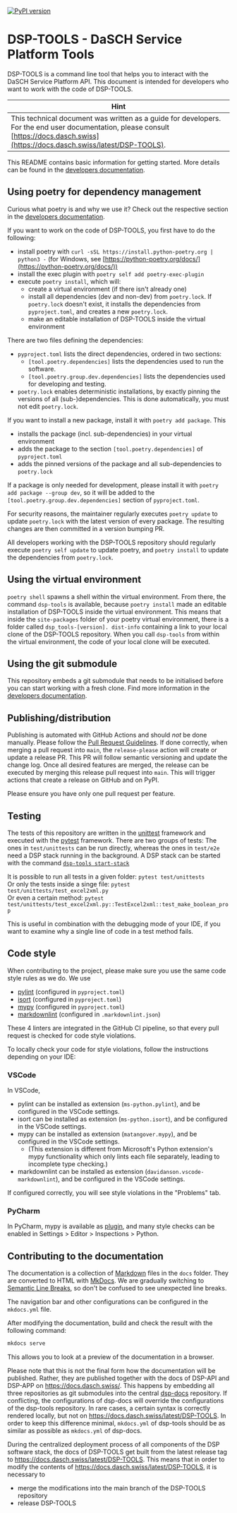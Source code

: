 [![PyPI version](https://badge.fury.io/py/dsp-tools.svg)](https://badge.fury.io/py/dsp-tools)

# DSP-TOOLS - DaSCH Service Platform Tools

DSP-TOOLS is a command line tool that helps you to interact with the DaSCH Service Platform API. This document is 
intended for developers who want to work with the code of DSP-TOOLS. 

| <center>Hint</center>                                                                                                                                                                |
|:-------------------------------------------------------------------------------------------------------------------------------------------------------------------------------------|
| This technical document was written as a guide for developers. For the end user documentation, please consult [https://docs.dasch.swiss](https://docs.dasch.swiss/latest/DSP-TOOLS). |

This README contains basic information for getting started. More details can be found in the 
[developers documentation](https://docs.dasch.swiss/latest/DSP-TOOLS/developers/index/).



## Using poetry for dependency management

Curious what poetry is and why we use it? Check out the respective section in the
[developers documentation](https://docs.dasch.swiss/latest/DSP-TOOLS/developers/packaging/).

If you want to work on the code of DSP-TOOLS, you first have to do the following:

- install poetry with `curl -sSL https://install.python-poetry.org | python3 -` (for Windows, see 
  [https://python-poetry.org/docs/](https://python-poetry.org/docs/))
- install the exec plugin with `poetry self add poetry-exec-plugin`
- execute `poetry install`, which will: 
    - create a virtual environment (if there isn't already one) 
    - install all dependencies (dev and non-dev) from `poetry.lock`. 
      If `poetry.lock` doesn't exist, it installs the dependencies from `pyproject.toml`, and creates a new `poetry.lock`.
    - make an editable installation of DSP-TOOLS inside the virtual environment

There are two files defining the dependencies:

- `pyproject.toml` lists the direct dependencies, ordered in two sections:
    - `[tool.poetry.dependencies]` lists the dependencies used to run the software.
    - `[tool.poetry.group.dev.dependencies]` lists the dependencies used for developing and testing.
- `poetry.lock` enables deterministic installations, by exactly pinning the versions of all (sub-)dependencies. 
  This is done automatically, you must not edit `poetry.lock`.

If you want to install a new package, install it with `poetry add package`. This 

- installs the package (incl. sub-dependencies) in your virtual environment
- adds the package to the section `[tool.poetry.dependencies]` of `pyproject.toml`
- adds the pinned versions of the package and all sub-dependencies to `poetry.lock`

If a package is only needed for development, please install it with `poetry add package --group dev`,
so it will be added to the `[tool.poetry.group.dev.dependencies]` section of `pyproject.toml`.

For security reasons, the maintainer regularly executes `poetry update` to update `poetry.lock` with the latest 
version of every package. The resulting changes are then committed in a version bumping PR.

All developers working with the DSP-TOOLS repository should regularly execute `poetry self update` to update poetry, 
and `poetry install` to update the dependencies from `poetry.lock`.



## Using the virtual environment

`poetry shell` spawns a shell within the virtual environment. From there, the command `dsp-tools` is available, 
because `poetry install` made an editable installation of DSP-TOOLS inside the virtual environment. This means that 
inside the `site-packages` folder of your poetry virtual environment, there is a folder called `dsp_tools-[version].
dist-info` containing a link to your local clone of the DSP-TOOLS repository. When you call `dsp-tools` from within 
the virtual environment, the code of your local clone will be executed.



## Using the git submodule

This repository embeds a git submodule that needs to be initialised before you can start working with a fresh clone. 
Find more information in the 
[developers documentation](https://docs.dasch.swiss/latest/DSP-TOOLS/developers/git-submodules/).



## Publishing/distribution

Publishing is automated with GitHub Actions and should _not_ be done manually. Please follow the
[Pull Request Guidelines](https://docs.dasch.swiss/latest/developers/dsp/contribution/#pull-request-guidelines). If done
correctly, when merging a pull request into `main`, the `release-please` action will create or update a release 
PR. This PR will follow semantic versioning and update the change log. Once all desired features are
merged, the release can be executed by merging this release pull request into `main`. This will trigger actions that
create a release on GitHub and on PyPI.

Please ensure you have only one pull request per feature.



## Testing

The tests of this repository 
are written in the [unittest](https://docs.python.org/3/library/unittest.html) framework 
and executed with the [pytest](https://docs.pytest.org) framework.
There are two groups of tests: 
The ones in `test/unittests` can be run directly, 
whereas the ones in `test/e2e` need a DSP stack running in the background.
A DSP stack can be started with the command 
[`dsp-tools start-stack`](https://docs.dasch.swiss/latest/DSP-TOOLS/cli-commands/#start-stack)

It is possible to run all tests in a given folder: `pytest test/unittests`  
Or only the tests inside a singe file: `pytest test/unittests/test_excel2xml.py`  
Or even a certain method: `pytest test/unittests/test_excel2xml.py::TestExcel2xml::test_make_boolean_prop`  

This is useful in combination with the debugging mode of your IDE, 
if you want to examine why 
a single line of code in a test method fails.



## Code style

When contributing to the project, please make sure you use the same code style rules as we do. We use 

- [pylint](https://pypi.org/project/pylint/) (configured in `pyproject.toml`)
- [isort](https://pypi.org/project/isort/) (configured in `pyproject.toml`)
- [mypy](https://pypi.org/project/mypy/) (configured in `pyproject.toml`)
- [markdownlint](https://github.com/DavidAnson/markdownlint) (configured in `.markdownlint.json`)

These 4 linters are integrated in the GitHub CI pipeline, 
so that every pull request is checked for code style violations.

To locally check your code for style violations, follow the instructions depending on your IDE:

### VSCode

In VSCode, 

- pylint can be installed as extension (`ms-python.pylint`), and be configured in the VSCode settings.
- isort can be installed as extension (`ms-python.isort`), and be configured in the VSCode settings.
- mypy can be installed as extension (`matangover.mypy`), and be configured in the VSCode  settings.
  - (This extension is different from Microsoft's Python extension's mypy functionality which only lints each file separately, leading to incomplete type checking.)
- markdownlint can be installed as extension (`davidanson.vscode-markdownlint`), and be configured in the  VSCode settings.

If configured correctly, you will see style violations in the "Problems" tab.


### PyCharm

In PyCharm, mypy is available as [plugin](https://plugins.jetbrains.com/plugin/11086-mypy), 
and many style checks can be enabled in Settings > Editor > Inspections > Python.


## Contributing to the documentation

The documentation is a collection of [Markdown](https://en.wikipedia.org/wiki/Markdown) files in the `docs` folder.
They are converted to HTML with [MkDocs](https://pypi.org/project/mkdocs/).
We are gradually switching to [Semantic Line Breaks](https://sembr.org/),
so don't be confused to see unexpected line breaks.

The navigation bar and other configurations can be configured in the `mkdocs.yml` file.

After modifying the documentation, build and check the result with the following command:

```bash
mkdocs serve
```

This allows you to look at a preview of the documentation in a browser. 

Please note that this is not the final form how the documentation will be published.
Rather, they are published together with the docs of DSP-API and DSP-APP on <https://docs.dasch.swiss/>. 
This happens by embedding all three repositories as git submodules 
into the central [dsp-docs](https://github.com/dasch-swiss/dsp-docs) repository.
If conflicting, the configurations of dsp-docs will override the configurations of the dsp-tools repository.
In rare cases, a certain syntax is correctly rendered locally, 
but not on <https://docs.dasch.swiss/latest/DSP-TOOLS>. 
In order to keep this difference minimal, 
`mkdocs.yml` of dsp-tools should be as similar as possible as `mkdocs.yml` of dsp-docs.

During the centralized deployment process of all components of the DSP software stack,
the docs of DSP-TOOLS get built from the latest release tag to <https://docs.dasch.swiss/latest/DSP-TOOLS>.
This means that in order to modify the contents of <https://docs.dasch.swiss/latest/DSP-TOOLS>, 
it is necessary to 

- merge the modifications into the main branch of the DSP-TOOLS repository
- release DSP-TOOLS
